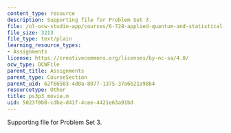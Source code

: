 ```yaml
---
content_type: resource
description: Supporting file for Problem Set 3.
file: /ol-ocw-studio-app/courses/6-728-applied-quantum-and-statistical-physics-fall-2006/5023f0b0cdbed41f4cee4421e63a91bd_ps3p3_movie.m
file_size: 3213
file_type: text/plain
learning_resource_types:
- Assignments
license: https://creativecommons.org/licenses/by-nc-sa/4.0/
ocw_type: OCWFile
parent_title: Assignments
parent_type: CourseSection
parent_uid: 62f66503-4d0a-8077-1375-37a6b21a98b4
resourcetype: Other
title: ps3p3_movie.m
uid: 5023f0b0-cdbe-d41f-4cee-4421e63a91bd
---
```

Supporting file for Problem Set 3.